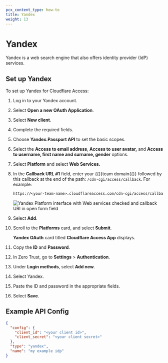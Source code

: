 ```yaml
---
pcx_content_type: how-to
title: Yandex
weight: 13
---
```


# Yandex

Yandex is a web search engine that also offers identity provider (IdP) services.

## Set up Yandex

To set up Yandex for Cloudflare Access:

1. Log in to your Yandex account.

1. Select **Open a new OAuth Application**.

1. Select **New client**.

1. Complete the required fields.

1. Choose **Yandex.Passport API** to set the basic scopes.

1. Select the **Access to email address**, **Access to user avatar,** and **Access to username, first name and surname, gender** options.

1. Select **Platform** and select **Web Services.**

1. In the **Callback URL #1** field, enter your {{<glossary-tooltip term_id="team domain">}}team domain{{</glossary-tooltip>}} followed by this callback at the end of the path: `/cdn-cgi/access/callback`. For example:

    ```txt
    https://<your-team-name>.cloudflareaccess.com/cdn-cgi/access/callback
    ```

    ![Yandex Platform interface with Web services checked and callback URI in open form field](/images/cloudflare-one/identity/yandex/yandex-3.png)

1. Select **Add**.

1. Scroll to the **Platforms** card, and select **Submit**.

    **Yandex OAuth** card titled **Cloudflare Access App** displays.

1. Copy the **ID** and **Password**.

1. In Zero Trust, go to **Settings** > **Authentication**.

1. Under **Login methods**, select **Add new**.

1. Select Yandex.

1. Paste the ID and password in the appropriate fields.

1. Select **Save**.

## Example API Config

```json
{
  "config": {
    "client_id": "<your client id>",
    "client_secret": "<your client secret>"
  },
  "type": "yandex",
  "name": "my example idp"
}
```
